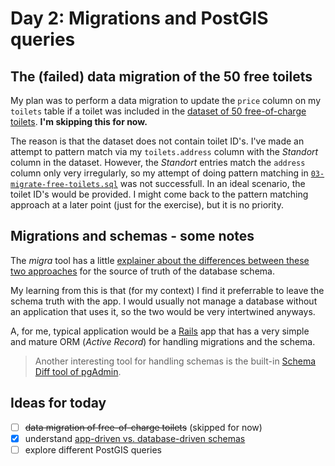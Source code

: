 # Day 2: Migrations and PostGIS queries

## The (failed) data migration of the 50 free toilets

My plan was to perform a data migration to update the `price` column on my `toilets` table if a toilet was included in the [dataset of 50 free-of-charge toilets](/assets/data/anlage_standorte-fuer-die-entgeltlose-benutzung-von-50-berliner-toiletten.csv). **I'm skipping this for now.**

The reason is that the dataset does not contain toilet ID's. I've made an attempt to pattern match via my `toilets.address` column with the _Standort_ column in the dataset. However, the _Standort_ entries match the `address` column only very irregularly, so my attempt of doing pattern matching in [`03-migrate-free-toilets.sql`](/sql/03-migrate-free-toilets.sql) was not successfull. In an ideal scenario, the toilet ID's would be provided. I might come back to the pattern matching approach at a later point (just for the exercise), but it is no priority.

## Migrations and schemas - some notes

The _migra_ tool has a little [explainer about the differences between these two approaches](https://databaseci.com/docs/migra/deploy-usage) for the source of truth of the database schema.

My learning from this is that (for my context) I find it preferrable to leave the schema truth with the app. I would usually not manage a database without an application that uses it, so the two would be very intertwined anyways.

A, for me, typical application would be a [Rails](https://rubyonrails.org/) app that has a very simple and mature ORM (_Active Record_) for handling migrations and the schema.

> Another interesting tool for handling schemas is the built-in [Schema Diff tool of pgAdmin](https://www.pgadmin.org/docs/pgadmin4/development/schema_diff.html).


## Ideas for today

- [ ] ~~data migration of free-of-charge toilets~~ (skipped for now)
- [x] understand [app-driven vs. database-driven schemas](https://databaseci.com/docs/migra/deploy-usage)
- [ ] explore different PostGIS queries
